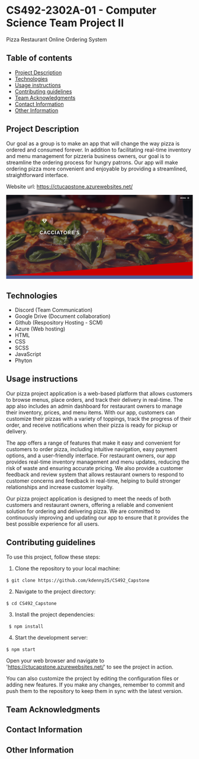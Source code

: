 # CS492-2302A-01 - Computer Science Team Project II

Pizza Restaurant Online Ordering System

## Table of contents
* [Project Description](#project-description)
* [Technologies](#technologies)
* [Usage instructions](#usage-instructions)
* [Contributing guidelines](#contributing-guidelines)
* [Team Acknowledgments](#team-acknowledgments)
* [Contact Information](#contact-information)
* [Other Information](#other-information)

## Project Description
Our goal as a group is to make an app that will change the way pizza is ordered and consumed forever. In addition to facilitating real-time inventory and menu management for pizzeria business owners, our goal is to streamline the ordering process for hungry patrons. Our app will make ordering pizza more convenient and enjoyable by providing a streamlined, straightforward interface.

Website url: https://ctucapstone.azurewebsites.net/

![alt text](https://github.com/kdenny25/CS492_Capstone/blob/master/static/images/pizzaPlaceImage.PNG?raw=true)

## Technologies
* Discord (Team Communication)
* Google Drive (Document collaboration)
* Github (Respository Hosting - SCM)
* Azure (Web hosting)
* HTML
* CSS
* SCSS
* JavaScript
* Phyton

## Usage instructions
Our pizza project application is a web-based platform that allows customers to browse menus, place orders, and track their delivery in real-time. The app also includes an admin dashboard for restaurant owners to manage their inventory, prices, and menu items. With our app, customers can customize their pizzas with a variety of toppings, track the progress of their order, and receive notifications when their pizza is ready for pickup or delivery.

The app offers a range of features that make it easy and convenient for customers to order pizza, including intuitive navigation, easy payment options, and a user-friendly interface. For restaurant owners, our app provides real-time inventory management and menu updates, reducing the risk of waste and ensuring accurate pricing. We also provide a customer feedback and review system that allows restaurant owners to respond to customer concerns and feedback in real-time, helping to build stronger relationships and increase customer loyalty.

Our pizza project application is designed to meet the needs of both customers and restaurant owners, offering a reliable and convenient solution for ordering and delivering pizza. We are committed to continuously improving and updating our app to ensure that it provides the best possible experience for all users.

## Contributing guidelines
To use this project, follow these steps:

1. Clone the repository to your local machine:

```$ git clone https://github.com/kdenny25/CS492_Capstone```

2. Navigate to the project directory:

```$ cd CS492_Capstone```

3. Install the project dependencies:

``` $ npm install```

4. Start the development server:

```$ npm start```

Open your web browser and navigate to 'https://ctucapstone.azurewebsites.net/' to see the project in action.

You can also customize the project by editing the configuration files or adding new features. If you make any changes, remember to commit and push them to the repository to keep them in sync with the latest version.

## Team Acknowledgments

## Contact Information

## Other Information